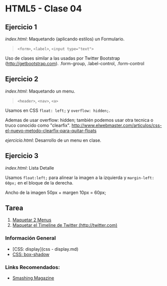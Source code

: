 # HTML5 - Clase 04

## Ejercicio 1

*index.html*: Maquetando (aplicando estilos) un Formulario.

> `<form>`, `<label>`, `<input type="text">`

Uso de clases similar a las usadas por Twitter Bootstrap (http://getbootstrap.com).
.form-group, .label-control, .form-control


## Ejercicio 2

*index.html*: Maquetando un menu.

> `<header>`, `<nav>`, `<a>`

Usamos en CSS `float: left;` y `overflow: hidden;`.

Ademas de usar overflow: hidden; también podemos usar otra tecnica o truco conocido como "clearfix".
http://www.elwebmaster.com/articulos/css-el-nuevo-metodo-clearfix-para-quitar-floats

*ejercicio.html*: Desarrollo de un menu en clase.


## Ejercicio 3

*index.html*: Lista Detalle

Usamos `float:left;` para alinear la imagen a la izquierda y `margin-left: 60px;` en el bloque de la derecha.

Ancho de la imagen 50px + margen 10px = 60px;


## Tarea
1. [Maquetar 2 Menus](tarea1)
2. [Maquetar el Timeline de Twitter (http://twitter.com)](tarea2)


### Información General
* [CSS: display](css - display.md)
* [CSS: box-shadow](http://librosweb.es/css_avanzado/capitulo_1/sombras.html)


### Links Recomendados:
* [Smashing Magazine](http://www.smashingmagazine.com/)
